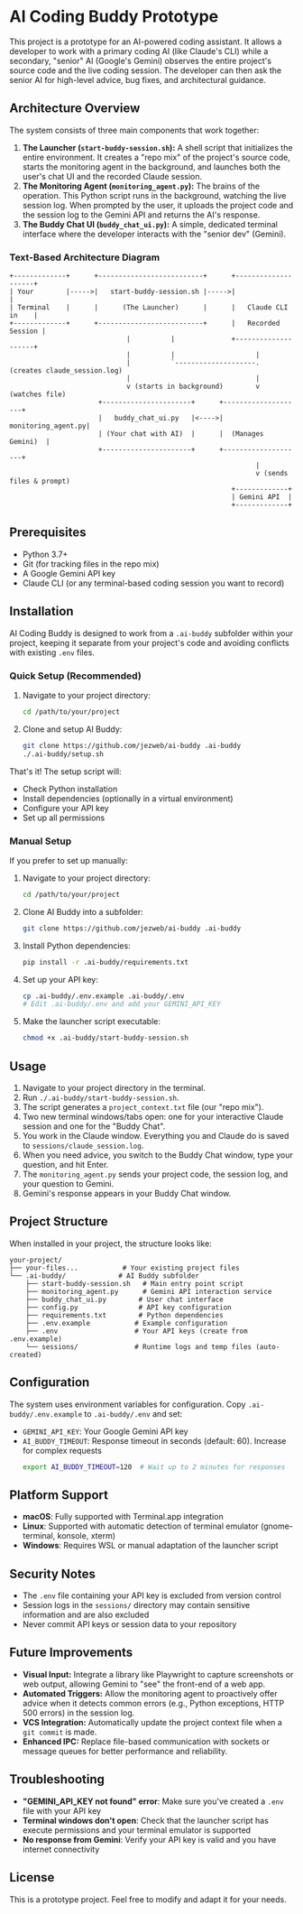 # AI Coding Buddy Prototype

This project is a prototype for an AI-powered coding assistant. It allows a developer to work with a primary coding AI (like Claude's CLI) while a secondary, "senior" AI (Google's Gemini) observes the entire project's source code and the live coding session. The developer can then ask the senior AI for high-level advice, bug fixes, and architectural guidance.

## Architecture Overview

The system consists of three main components that work together:

1.  **The Launcher (`start-buddy-session.sh`):** A shell script that initializes the entire environment. It creates a "repo mix" of the project's source code, starts the monitoring agent in the background, and launches both the user's chat UI and the recorded Claude session.
2.  **The Monitoring Agent (`monitoring_agent.py`):** The brains of the operation. This Python script runs in the background, watching the live session log. When prompted by the user, it uploads the project code and the session log to the Gemini API and returns the AI's response.
3.  **The Buddy Chat UI (`buddy_chat_ui.py`):** A simple, dedicated terminal interface where the developer interacts with the "senior dev" (Gemini).

### Text-Based Architecture Diagram

```
+-------------+      +--------------------------+      +--------------------+
| Your        |----->|   start-buddy-session.sh |----->|                    |
| Terminal    |      |      (The Launcher)      |      |   Claude CLI in    |
+-------------+      +--------------------------+      |   Recorded Session |
                             |          |              +--------------------+
                             |          |                    |
                             |          `--------------------. (creates claude_session.log)
                             |                               |
                             v (starts in background)        v (watches file)
                      +----------------------+      +--------------------+
                      |   buddy_chat_ui.py   |<---->| monitoring_agent.py|
                      | (Your chat with AI)  |      |  (Manages Gemini)  |
                      +----------------------+      +--------------------+
                                                             |
                                                             v (sends files & prompt)
                                                       +-------------+
                                                       | Gemini API  |
                                                       +-------------+
```

## Prerequisites

- Python 3.7+
- Git (for tracking files in the repo mix)
- A Google Gemini API key
- Claude CLI (or any terminal-based coding session you want to record)

## Installation

AI Coding Buddy is designed to work from a `.ai-buddy` subfolder within your project, keeping it separate from your project's code and avoiding conflicts with existing `.env` files.

### Quick Setup (Recommended)

1. Navigate to your project directory:
   ```bash
   cd /path/to/your/project
   ```

2. Clone and setup AI Buddy:
   ```bash
   git clone https://github.com/jezweb/ai-buddy .ai-buddy
   ./.ai-buddy/setup.sh
   ```

That's it! The setup script will:
- Check Python installation
- Install dependencies (optionally in a virtual environment)
- Configure your API key
- Set up all permissions

### Manual Setup

If you prefer to set up manually:

1. Navigate to your project directory:
   ```bash
   cd /path/to/your/project
   ```

2. Clone AI Buddy into a subfolder:
   ```bash
   git clone https://github.com/jezweb/ai-buddy .ai-buddy
   ```

3. Install Python dependencies:
   ```bash
   pip install -r .ai-buddy/requirements.txt
   ```

4. Set up your API key:
   ```bash
   cp .ai-buddy/.env.example .ai-buddy/.env
   # Edit .ai-buddy/.env and add your GEMINI_API_KEY
   ```

5. Make the launcher script executable:
   ```bash
   chmod +x .ai-buddy/start-buddy-session.sh
   ```

## Usage

1.  Navigate to your project directory in the terminal.
2.  Run `./.ai-buddy/start-buddy-session.sh`.
3.  The script generates a `project_context.txt` file (our "repo mix").
4.  Two new terminal windows/tabs open: one for your interactive Claude session and one for the "Buddy Chat".
5.  You work in the Claude window. Everything you and Claude do is saved to `sessions/claude_session.log`.
6.  When you need advice, you switch to the Buddy Chat window, type your question, and hit Enter.
7.  The `monitoring_agent.py` sends your project code, the session log, and your question to Gemini.
8.  Gemini's response appears in your Buddy Chat window.

## Project Structure

When installed in your project, the structure looks like:

```
your-project/
├── your-files...           # Your existing project files
└── .ai-buddy/             # AI Buddy subfolder
    ├── start-buddy-session.sh   # Main entry point script
    ├── monitoring_agent.py      # Gemini API interaction service
    ├── buddy_chat_ui.py        # User chat interface
    ├── config.py               # API key configuration
    ├── requirements.txt        # Python dependencies
    ├── .env.example           # Example configuration
    ├── .env                   # Your API keys (create from .env.example)
    └── sessions/              # Runtime logs and temp files (auto-created)
```

## Configuration

The system uses environment variables for configuration. Copy `.ai-buddy/.env.example` to `.ai-buddy/.env` and set:

- `GEMINI_API_KEY`: Your Google Gemini API key
- `AI_BUDDY_TIMEOUT`: Response timeout in seconds (default: 60). Increase for complex requests
  ```bash
  export AI_BUDDY_TIMEOUT=120  # Wait up to 2 minutes for responses
  ```

## Platform Support

- **macOS**: Fully supported with Terminal.app integration
- **Linux**: Supported with automatic detection of terminal emulator (gnome-terminal, konsole, xterm)
- **Windows**: Requires WSL or manual adaptation of the launcher script

## Security Notes

- The `.env` file containing your API key is excluded from version control
- Session logs in the `sessions/` directory may contain sensitive information and are also excluded
- Never commit API keys or session data to your repository

## Future Improvements

*   **Visual Input:** Integrate a library like Playwright to capture screenshots or web output, allowing Gemini to "see" the front-end of a web app.
*   **Automated Triggers:** Allow the monitoring agent to proactively offer advice when it detects common errors (e.g., Python exceptions, HTTP 500 errors) in the session log.
*   **VCS Integration:** Automatically update the project context file when a `git commit` is made.
*   **Enhanced IPC:** Replace file-based communication with sockets or message queues for better performance and reliability.

## Troubleshooting

- **"GEMINI_API_KEY not found" error**: Make sure you've created a `.env` file with your API key
- **Terminal windows don't open**: Check that the launcher script has execute permissions and your terminal emulator is supported
- **No response from Gemini**: Verify your API key is valid and you have internet connectivity

## License

This is a prototype project. Feel free to modify and adapt it for your needs.